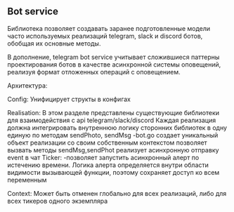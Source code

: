 ## Bot service
Библиотека позволяет создавать заранее подготовленные модели часто используемых реализаций telegram, slack и discord ботов, обобщая их основные методы.

В дополнение, telegram bot service учитывает сложившиеся паттерны проектирования ботов в качестве асинхронной системы оповещений, реализуя формат отложенных операций с оповещением.

Архитектура:

Config:
Унифицирует структы в конфигах

Realisation:
В этом разделе представлены существующие библиотеки для взаимодействия с api telegram/slack/discord
Каждая реализация должна интегрировать внутреннюю логику сторонних библиотек в одну единую по методам sendPhoto, sendMsg
-bot.go
создает уникальный объект реализации со своим собственным контекстом
позволяет вызвать методы sendMsg,sendPhot
реализует асинхронную отправку event в чат
Ticker:
-позволяет запустить асинхронный алерт по истечению времени. Логика алерта определяется внутри области видимости вызывающей функции, поэтому сохраняет доступ ко всем переменным

Context:
Может быть отменен глобально для всех реализаций, либо для всех тикеров одного экземпляра
